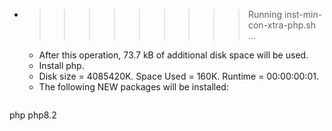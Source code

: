 * >>>>>>>>> Running inst-min-con-xtra-php.sh ...
  * After this operation, 73.7 kB of additional disk space will be used.
  * Install php.
  * Disk size = 4085420K. Space Used = 160K. Runtime = 00:00:00:01.
  * The following NEW packages will be installed:
  ```bash
php php8.2
  ```
